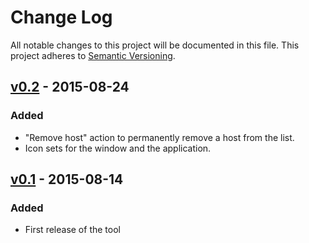 # Change Log
All notable changes to this project will be documented in this file.
This project adheres to [Semantic Versioning](http://semver.org/).

## [v0.2] - 2015-08-24
### Added
- "Remove host" action to permanently remove a host from the list. 
- Icon sets for the window and the application. 

## [v0.1] - 2015-08-14
### Added
- First release of the tool

[v0.2]: https://github.com/savissimo/winhosts-manager/tree/v.0.2
[v0.1]: https://github.com/savissimo/winhosts-manager/tree/v.0.1
